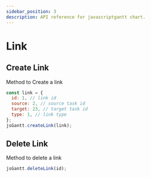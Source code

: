 ```yaml
---
sidebar_position: 3
description: API reference for javascriptgantt chart.
---
```


# Link

## Create Link

Method to Create a link

```js title="createLink"
const link = {
  id: 1, // link id
  source: 2, // source task id
  target: 23, // target task id
  type: 1, // link type
};
jsGantt.createLink(link);
```

## Delete Link

Method to delete a link

```js title="deleteLink"
jsGantt.deleteLink(id);
```
